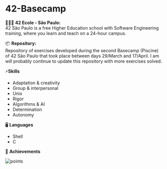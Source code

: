 # 42-Basecamp
👩🏾‍💻 **42 Ecole - São Paulo:**<br>
42 São Paulo is a free Higher Education school with Software Engineering training, where you learn and teach on a 24-hour campus.

📦 **Repository:**<br>
Repository of exercises developed during the second Basecamp (Piscine) of 42 São Paulo that took place between days 29/March and 17/April. 
I am will probably continue to update this repository with more exercises solved.

⚡**Skills**

- Adaptation & creativity <br>
- Group & interpersonal <br>
- Unix <br>
- Rigor <br>
- Algorithms & AI <br>
- Determination <br>
- Autonomy <br>

🖥️ **Languages**

- Shell <br>
- C <br>

🥇 **Achievements**

![points](https://user-images.githubusercontent.com/50052600/115159121-01aba080-a068-11eb-94d2-e24432d1fa30.PNG)
